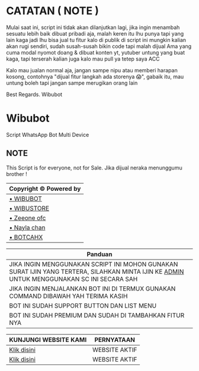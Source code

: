 # CATATAN ( NOTE )
Mulai saat ini, script ini tidak akan dilanjutkan lagi, jika ingin menambah sesuatu lebih baik dibuat pribadi aja, malah keren itu lhu punya tapi yang lain kaga jadi lhu bisa jual tu fitur kalo di publik di script ini mungkin kalian akan rugi sendiri, sudah susah-susah bikin code tapi malah dijual Ama yang cuma modal nyomot doang & dibuat konten yt, yutuber untung yang buat kaga, tapi terserah kalian juga kalo mau pull ya tetep saya ACC

Kalo mau jualan normal aja, jangan sampe nipu atau memberi harapan kosong, contohnya "dijual fitur langkah ada storenya 😱", gabaik itu, mau untung boleh tapi jangan sampe merugikan orang lain 

Best Regards. Wibubot

# Wibubot
Script WhatsApp Bot Multi Device

## NOTE
This Script is for everyone, not for Sale. Jika dijual neraka menunggumu brother !

|Copyright © Powered by|
|----------------------|
|[• WIBUBOT](https://wibustore.vercel.app)|
|[• WIBUSTORE](https://wibustore2.vercel.app)|
|[• Zeeone ofc](https://github.com/zeeone-ofc)|
|[• Nayla chan](https://github.com/Nayla-chan)|
|[• BOTCAHX](https://github.com/BOTCAHX)|

|Panduan|
|-------|
|JIKA INGIN MENGGUNAKAN SCRIPT INI MOHON GUNAKAN SURAT IJIN YANG TERTERA, SILAHKAN MINTA IJIN KE [ADMIN](Wa.me/+6285868055463/?text=hai+bang+gw+mau+minta+ijin) UNTUK MENGGUNAKAN SC INI SECARA SAH|
|JIKA INGIN MENJALANKAN BOT INI DI TERMUX GUNAKAN COMMAND DIBAWAH YAH TERIMA KASIH|
|BOT INI SUDAH SUPPORT BUTTON DAN LIST MENU|
|BOT INI SUDAH PREMIUM DAN SUDAH DI TAMBAHKAN FITUR NYA|

|KUNJUNGI WEBSITE KAMI|PERNYATAAN|
|-------------------------|------|
|[Klik disini](https://wibustore.vercel.app)|WEBSITE AKTIF|
|[Klik disini](https://wibustore2.vercel.app)|WEBSITE AKTIF|


